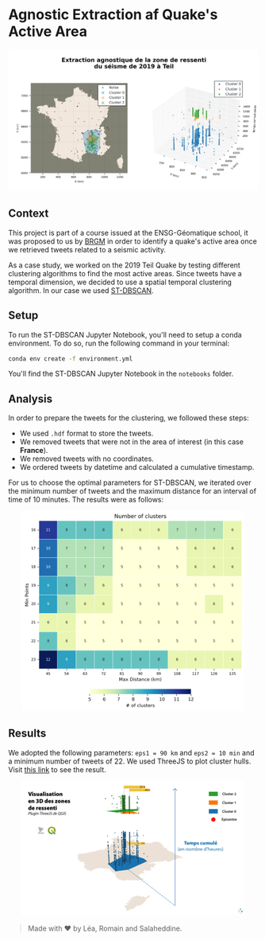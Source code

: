 # Agnostic Extraction af Quake's Active Area

<p align='center'>
    <img src="./notebooks/images/st_dbscan/st_dbscan_eps1_90_km_eps2_10_min_22.png" alt="2D Plot" width="650"/>
</p>

## Context

This project is part of a course issued at the ENSG-Géomatique school, it was proposed to us by [BRGM](https://www.brgm.fr/en) in order to identify a quake's active area once we retrieved tweets related to a seismic activity.

As a case study, we worked on the 2019 Teil Quake by testing different clustering algorithms to find the most active areas. Since tweets have a temporal dimension, we decided to use a spatial temporal clustering algorithm. In our case we used [ST-DBSCAN](https://github.com/eren-ck/st_dbscan).

## Setup

To run the ST-DBSCAN Jupyter Notebook, you'll need to setup a conda environment. To do so, run the following command in your terminal:

```bash
conda env create -f environment.yml
```

You'll find the ST-DBSCAN Jupyter Notebook in the `notebooks` folder.

## Analysis

In order to prepare the tweets for the clustering, we followed these steps:

- We used `.hdf` format to store the tweets.
- We removed tweets that were not in the area of interest (in this case **France**).
- We removed tweets with no coordinates.
- We ordered tweets by datetime and calculated a cumulative timestamp.

For us to choose the optimal parameters for ST-DBSCAN, we iterated over the minimum number of tweets and the maximum distance for an interval of time of 10 minutes. The results were as follows:

<p align='center'>
    <img src="./notebooks/images/st_dbscan/st_dbscan_param.png" alt="3D Plot" width="450"/>
</p>

## Results

We adopted the following parameters: `eps1 = 90 km` and `eps2 = 10 min` and a minimum number of tweets of 22. We used ThreeJS to plot cluster hulls. Visit [this link](https://lletassey.github.io/clustering-tweets-earthquake/threejs/index.html) to see the result.

<p align='center'>
    <img src="./notebooks/images/st_dbscan/threejs.png" alt="3D Plot" width="450"/>
</p>

> Made with ♥ by Léa, Romain and Salaheddine. 